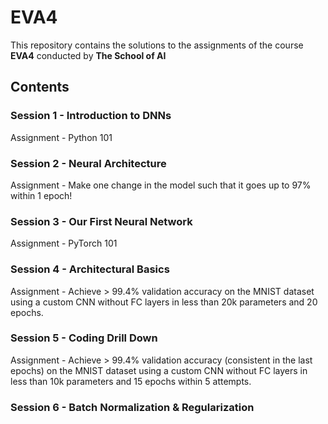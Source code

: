 # EVA4 

This repository contains the solutions to the assignments of the course **EVA4** conducted by **The School of AI**

## Contents

### Session 1 - Introduction to DNNs

Assignment - Python 101 

### Session 2 - Neural Architecture

Assignment - Make one change in the model such that it goes up to 97% within 1 epoch!

### Session 3 - Our First Neural Network

Assignment - PyTorch 101

### Session 4 - Architectural Basics

Assignment - Achieve > 99.4% validation accuracy on the MNIST dataset using a custom CNN without FC layers in less than 20k parameters and 20 epochs.

### Session 5 - Coding Drill Down

Assignment - Achieve > 99.4% validation accuracy (consistent in the last epochs) on the MNIST dataset using a custom CNN without FC layers in less than 10k parameters and 15 epochs within 5 attempts.

### Session 6 - Batch Normalization & Regularization




